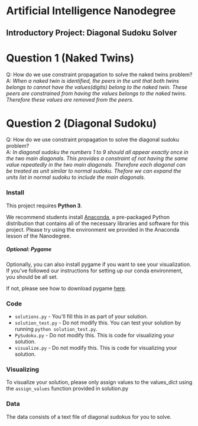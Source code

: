 # Artificial Intelligence Nanodegree
## Introductory Project: Diagonal Sudoku Solver

# Question 1 (Naked Twins)
Q: How do we use constraint propagation to solve the naked twins problem?  
A: *When a naked twin is identified, the peers in the unit that both twins belongs to cannot have the values(digits) belong to the naked twin. These peers are constrained from having the values belongs to the naked twins. Therefore these values are removed from the peers.*

# Question 2 (Diagonal Sudoku)
Q: How do we use constraint propagation to solve the diagonal sudoku problem?  
A: *In diagonal sudoku the numbers 1 to 9 should all appear exactly once in the two main diagonals. This provides a constraint of not having the same value repeatedly in the two main diagonals. Therefore each diagonal can be treated as unit similar to normal sudoku. Thefore we can expand the units list in normal sudoku to include the main diagonals.*

### Install

This project requires **Python 3**.

We recommend students install [Anaconda](https://www.continuum.io/downloads), a pre-packaged Python distribution that contains all of the necessary libraries and software for this project. 
Please try using the environment we provided in the Anaconda lesson of the Nanodegree.

##### Optional: Pygame

Optionally, you can also install pygame if you want to see your visualization. If you've followed our instructions for setting up our conda environment, you should be all set.

If not, please see how to download pygame [here](http://www.pygame.org/download.shtml).

### Code

* `solutions.py` - You'll fill this in as part of your solution.
* `solution_test.py` - Do not modify this. You can test your solution by running `python solution_test.py`.
* `PySudoku.py` - Do not modify this. This is code for visualizing your solution.
* `visualize.py` - Do not modify this. This is code for visualizing your solution.

### Visualizing

To visualize your solution, please only assign values to the values_dict using the ```assign_values``` function provided in solution.py

### Data

The data consists of a text file of diagonal sudokus for you to solve.
